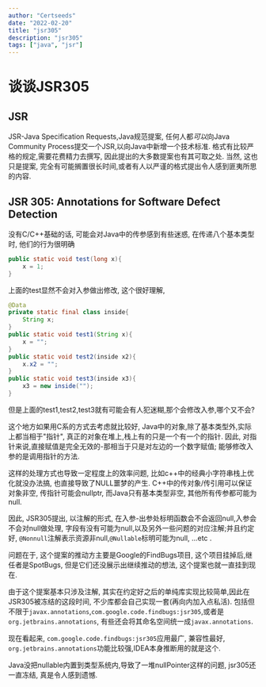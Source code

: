 ```yaml
---
author: "Certseeds"
date: "2022-02-20"
title: "jsr305"
description: "jsr305"
tags: ["java", "jsr"]
---
```


# 谈谈JSR305

## JSR

JSR-Java Specification Requests,Java规范提案, 任何人都*可以*向Java Community Process提交一个JSR,以向Java中新增一个技术标准. 格式有比较严格的规定,需要花费精力去撰写, 因此提出的大多数提案也有其可取之处. 当然, 这也只是提案, 完全有可能搁置很长时间,或者有人以严谨的格式提出令人感到匪夷所思的内容.

## JSR 305: Annotations for Software Defect Detection

没有C/C++基础的话, 可能会对Java中的传参感到有些迷惑, 在传递八个基本类型时, 他们的行为很明确

``` java
public static void test(long x){
    x = 1;
}
```

上面的test显然不会对入参做出修改, 这个很好理解,

``` java
@Data
private static final class inside{
    String x;
}
public static void test1(String x){
    x = "";
}
public static void test2(inside x2){
    x.x2 = "";
}
public static void test3(inside x3){
    x3 = new inside("");
}
```

但是上面的test1,test2,test3就有可能会有人犯迷糊,那个会修改入参,哪个又不会?

这个地方如果用C系的方式去考虑就比较好, Java中的对象,除了基本类型外,实际上都当相于"指针", 真正的对象在堆上,栈上有的只是一个有一个的指针. 因此, 对指针来说,直接赋值是完全无效的-那相当于只是对左边的一个数字赋值; 能够修改入参的是调用指针的方法.

这样的处理方式也导致一定程度上的效率问题, 比如c++中的经典小字符串栈上优化就没办法搞, 也直接导致了NULL噩梦的产生. C++中的传对象/传引用可以保证对象非空, 传指针可能会nullptr, 而Java只有基本类型非空, 其他所有传参都可能为null.

因此, JSR305提出, 以注解的形式, 在入参-出参处标明函数会不会返回null,入参会不会对null做处理, 字段有没有可能为null,以及另外一些问题的对应注解;并且约定好, `@Nonnull`注解表示资源非null,`@Nullable`标明可能为null, ...etc .

问题在于, 这个提案的推动方主要是Google的FindBugs项目, 这个项目挂掉后,继任者是SpotBugs, 但是它们还没展示出继续推动的想法, 这个提案也就一直挂到现在.

由于这个提案基本只涉及注解, 其实在约定好之后的单纯库实现比较简单,因此在JSR305被冻结的这段时间, 不少库都会自己实现一套(再向内加入点私活). 包括但不限于`javax.annotations`,`com.google.code.findbugs:jsr305`,或者是`org.jetbrains.annotations`, 有些还会将其命名空间统一成`javax.annotations`.

现在看起来, `com.google.code.findbugs:jsr305`应用最广, 兼容性最好, `org.jetbrains.annotations`功能比较强,IDEA本身推断用的就是这个.

Java没把nullable内置到类型系统内,导致了一堆nullPointer这样的问题, jsr305还一直冻结, 真是令人感到遗憾.